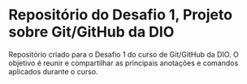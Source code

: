 # Repositório do Desafio 1, Projeto sobre Git/GitHub da DIO
Repositório criado para o Desafio 1 do curso de Git/GitHub da DIO.
O objetivo é reunir e compartilhar as principais anotações e comandos aplicados durante o curso.
